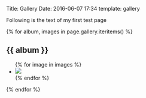 Title: Gallery
Date: 2016-06-07 17:34
template: gallery

Following is the text of my first test page

{% for album, images in page.gallery.iteritems() %}
<h2><a name="{{ album }}">{{ album }}</a></h2>
<ul>
    {% for image in images %}
    <li><a class="{{ album }} cboxElement" href="{{ SITEURL }}/static/images/gallery/{{album}}/{{ image }}" title="{{ image }}"><img src="{{ SITEURL }}/static/images/gallery200x200/{{album}}/{{ image }}"></a></li>
    {% endfor %}
</ul>
{% endfor %}
